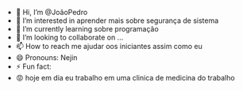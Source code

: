 - 👋 Hi, I’m @JoãoPedro
- 👀 I’m interested in aprender mais sobre segurança de sistema
- 🌱 I’m currently learning sobre programação
- 💞️ I’m looking to collaborate on ...
- 📫 How to reach me ajudar oos iniciantes assim como eu
- 😄 Pronouns: Nejin
- ⚡ Fun fact:
- 😡 hoje em dia eu trabalho em uma clinica de medicina do trabalho

<!---
joaomba/joaomba is a ✨ special ✨ repository because its `README.md` (this file) appears on your GitHub profile.
You can click the Preview link to take a look at your changes.
--->
